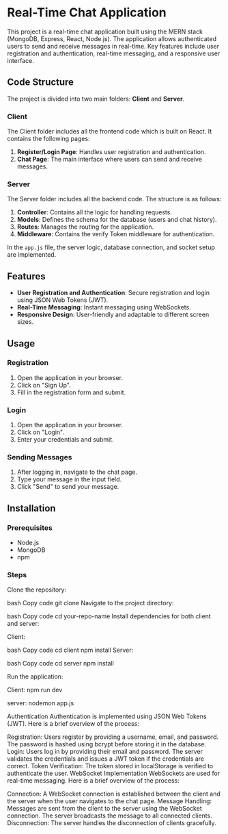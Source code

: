 # Real-Time Chat Application

This project is a real-time chat application built using the MERN stack (MongoDB, Express, React, Node.js). The application allows authenticated users to send and receive messages in real-time. Key features include user registration and authentication, real-time messaging, and a responsive user interface.

## Code Structure

The project is divided into two main folders: **Client** and **Server**.

### Client

The Client folder includes all the frontend code which is built on React. It contains the following pages:

1. **Register/Login Page**: Handles user registration and authentication.
2. **Chat Page**: The main interface where users can send and receive messages.

### Server

The Server folder includes all the backend code. The structure is as follows:

1. **Controller**: Contains all the logic for handling requests.
2. **Models**: Defines the schema for the database (users and chat history).
3. **Routes**: Manages the routing for the application.
4. **Middleware**: Contains the verify Token middleware for authentication.

In the `app.js` file, the server logic, database connection, and socket setup are implemented.

## Features

- **User Registration and Authentication**: Secure registration and login using JSON Web Tokens (JWT).
- **Real-Time Messaging**: Instant messaging using WebSockets.
- **Responsive Design**: User-friendly and adaptable to different screen sizes.

## Usage

### Registration

1. Open the application in your browser.
2. Click on "Sign Up".
3. Fill in the registration form and submit.

### Login

1. Open the application in your browser.
2. Click on "Login".
3. Enter your credentials and submit.

### Sending Messages

1. After logging in, navigate to the chat page.
2. Type your message in the input field.
3. Click "Send" to send your message.

## Installation

### Prerequisites

- Node.js
- MongoDB
- npm

### Steps

Clone the repository:

bash
Copy code
git clone <link of this code>
Navigate to the project directory:

bash
Copy code
cd your-repo-name
Install dependencies for both client and server:

Client:

bash
Copy code
cd client
npm install
Server:

bash
Copy code
cd server
npm install

Run the application:

Client:
npm run dev

server:
nodemon app.js

Authentication
Authentication is implemented using JSON Web Tokens (JWT). Here is a brief overview of the process:

Registration: Users register by providing a username, email, and password. The password is hashed using bcrypt before storing it in the database.
Login: Users log in by providing their email and password. The server validates the credentials and issues a JWT token if the credentials are correct.
Token Verification: The token stored in localStorage is verified to authenticate the user.
WebSocket Implementation
WebSockets are used for real-time messaging. Here is a brief overview of the process:

Connection: A WebSocket connection is established between the client and the server when the user navigates to the chat page.
Message Handling: Messages are sent from the client to the server using the WebSocket connection. The server broadcasts the message to all connected clients.
Disconnection: The server handles the disconnection of clients gracefully.
